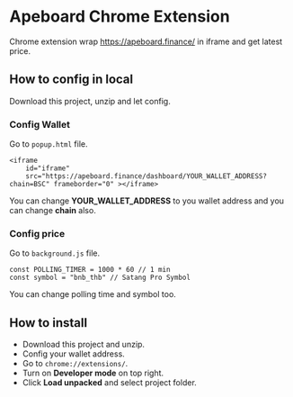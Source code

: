 # Apeboard Chrome Extension

Chrome extension wrap https://apeboard.finance/ in iframe and get latest price.

## How to config in local

Download this project, unzip and let config.

### Config Wallet
Go to `popup.html` file.
```
<iframe 
    id="iframe"
    src="https://apeboard.finance/dashboard/YOUR_WALLET_ADDRESS?chain=BSC" frameborder="0" ></iframe>
```

You can change **YOUR_WALLET_ADDRESS** to you wallet address and you can change **chain** also.

### Config price

Go to `background.js` file.

```
const POLLING_TIMER = 1000 * 60 // 1 min
const symbol = "bnb_thb" // Satang Pro Symbol
```
You can change polling time and symbol too.

## How to install
- Download this project and unzip.
- Config your wallet address.
- Go to `chrome://extensions/`.
- Turn on **Developer mode** on top right.
- Click **Load unpacked** and select project folder.
